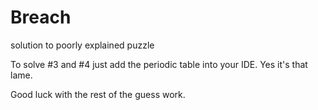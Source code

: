 # Breach
solution to poorly explained puzzle

To solve #3 and #4 just add the periodic table into your IDE. Yes it's that lame.

Good luck with the rest of the guess work.
